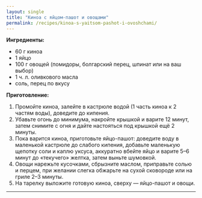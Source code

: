 ```yaml
---
layout: single
title: "Киноа с яйцом-пашот и овощами"
permalink: /recipes/kinoa-s-yaitsom-pashot-i-ovoshchami/
---
```


**Ингредиенты:**
- 60 г киноа  
- 1 яйцо  
- 100 г овощей (помидоры, болгарский перец, шпинат или на ваш выбор)  
- 1 ч. л. оливкового масла  
- соль, перец по вкусу  

**Приготовление:**
1. Промойте киноа, залейте в кастрюле водой (1 часть киноа к 2 частям воды), доведите до кипения.  
2. Убавьте огонь до минимума, накройте крышкой и варите 12 минут, затем снимите с огня и дайте настояться под крышкой ещё 2 минуты.  
3. Пока варится киноа, приготовьте яйцо-пашот: доведите воду в маленькой кастрюле до слабого кипения, добавьте маленькую щепотку соли и каплю уксуса, аккуратно вбейте яйцо и варите 5–6 минут до «текучего» желтка, затем выньте шумовкой.  
4. Овощи нарежьте кусочками, сбрызните маслом, приправьте солью и перцем, при желании слегка обжарьте на сухой сковороде или на гриле 2–3 минуты.  
5. На тарелку выложите готовую киноа, сверху — яйцо-пашот и овощи.  

---
